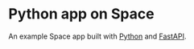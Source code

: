 # Python app on Space

An example Space app built with [Python](https://python.org) and [FastAPI](https://fastapi.tiangolo.com).
